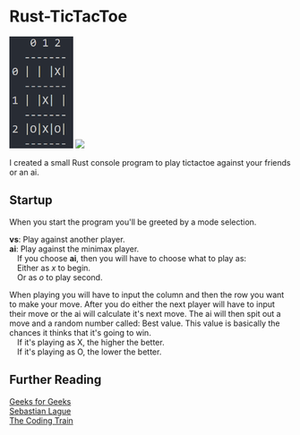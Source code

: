 # Rust-TicTacToe
<img src="images/TicTacToe.png" height=200 /> <img src="https://www.freecodecamp.org/news/content/images/2021/01/rust-mascot.png" height=200 />

I created a small Rust console program to play tictactoe against your friends or an ai.

## Startup
When you start the program you'll be greeted by a mode selection.

**vs**: Play against another player.<br>
**ai**: Play against the minimax player.<br>
&emsp;If you choose **ai**, then you will have to choose what to play as:<br>
&emsp;Either as *x* to begin.<br>
&emsp;Or as *o* to play second.<br>

When playing you will have to input the column and then the row you want to make your move.
After you do either the next player will have to input their move or the ai will calculate it's next move.
The ai will then spit out a move and a random number called: Best value. This value is basically the chances it thinks that it's going to win.<br>
&emsp;If it's playing as X, the higher the better.<br>
&emsp;If it's playing as O, the lower the better.

## Further Reading
[Geeks for Geeks](https://www.geeksforgeeks.org/minimax-algorithm-in-game-theory-set-1-introduction/)<br>
[Sebastian Lague](https://www.youtube.com/watch?v=l-hh51ncgDI&ab_channel=SebastianLague)<br>
[The Coding Train](https://www.youtube.com/watch?v=trKjYdBASyQ&ab_channel=TheCodingTrain)<br>

